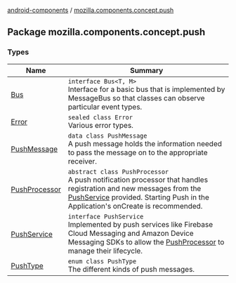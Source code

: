 [android-components](../index.md) / [mozilla.components.concept.push](./index.md)

## Package mozilla.components.concept.push

### Types

| Name | Summary |
|---|---|
| [Bus](-bus/index.md) | `interface Bus<T, M>`<br>Interface for a basic bus that is implemented by MessageBus so that classes can observe particular event types. |
| [Error](-error/index.md) | `sealed class Error`<br>Various error types. |
| [PushMessage](-push-message/index.md) | `data class PushMessage`<br>A push message holds the information needed to pass the message on to the appropriate receiver. |
| [PushProcessor](-push-processor/index.md) | `abstract class PushProcessor`<br>A push notification processor that handles registration and new messages from the [PushService](-push-service/index.md) provided. Starting Push in the Application's onCreate is recommended. |
| [PushService](-push-service/index.md) | `interface PushService`<br>Implemented by push services like Firebase Cloud Messaging and Amazon Device Messaging SDKs to allow the [PushProcessor](-push-processor/index.md) to manage their lifecycle. |
| [PushType](-push-type/index.md) | `enum class PushType`<br>The different kinds of push messages. |
